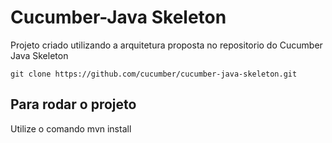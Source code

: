 # Cucumber-Java Skeleton
Projeto criado utilizando a arquitetura proposta no repositorio do Cucumber Java Skeleton


    git clone https://github.com/cucumber/cucumber-java-skeleton.git

## Para rodar o projeto
Utilize o comando mvn install
